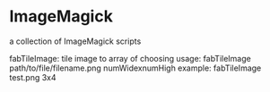 # ImageMagick
a collection of ImageMagick scripts

fabTileImage: tile image to array of choosing
    usage: fabTileImage path/to/file/filename.png numWidexnumHigh
    example: fabTileImage test.png 3x4
   
